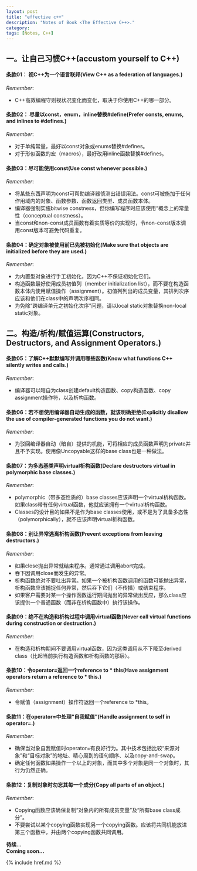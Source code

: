 ```yaml
---
layout: post
title: "effective c++"
description: "Notes of Book <The Effective C++>."
category: 
tags: [Notes, C++]
---
```


## 一。让自己习惯C++(accustom yourself to C++)

#### 条款01： 视C++为一个语言联邦(View C++ as a federation of languages.)

_Remember_:  

* C++高效编程守则视状况变化而变化，取决于你使用C++的哪一部分。 

#### 条款02： 尽量以const，enum，inline替换#define(Prefer consts, enums, and inlines to #defines.)

_Remember_:  

* 对于单纯常量，最好以const对象或enums替换#defines。
* 对于形似函数的宏（macros），最好改用inline函数替换#defines。

#### 条款03：尽可能使用const(Use const whenever possible.)

_Remember_:  

* 将某些东西声明为const可帮助编译器侦测出错误用法。const可被施加于任何作用域内的对象、函数参数、函数返回类型、成员函数本体。
* 编译器强制实施bitwise constness，但你编写程序时应该使用“概念上的常量性（conceptual constness）。
* 当const和non-const成员函数有着实质等价的实现时，令non-const版本调用const版本可避免代码重复。

#### 条款04：确定对象被使用前已先被初始化(Make sure that objects are initialized before they are used.)

_Remember_:  

* 为内置型对象进行手工初始化，因为C++不保证初始化它们。
* 构造函数最好使用成员初值列（member initialization list），而不要在构造函数本体内使用赋值操作（assignment）。初值列列出的成员变量，其排列次序应该和他们在class中的声明次序相同。
* 为免除“跨编译单元之初始化次序”问题，请以local static对象替换non-local static对象。


## 二。构造/析构/赋值运算(Constructors, Destructors, and Assignment Operators.)

#### 条款05：了解C++默默编写并调用哪些函数(Know what functions C++ silently writes and calls.)

_Remember_:  

* 编译器可以暗自为class创建default构造函数、copy构造函数、copy assignment操作符，以及析构函数。

#### 条款06：若不想使用编译器自动生成的函数，就该明确拒绝(Explicitly disallow the use of compiler-generated functions you do not want.)

_Remember_:  

* 为驳回编译器自动（暗自）提供的机能，可将相应的成员函数声明为private并且不予实现。使用像Uncopyable这样的base class也是一种做法。

#### 条款07：为多态基类声明virtual析构函数(Declare destructors virtual in polymorphic base classes.)

_Remember_:  

* polymorphic（带多态性质的）base classes应该声明一个virtual析构函数。如果class带有任何virtual函数，他就应该拥有一个virtual析构函数。
* Classes的设计目的如果不是作为base classes使用，或不是为了具备多态性（polymorphically），就不应该声明virtual析构函数。

#### 条款08：别让异常逃离析构函数(Prevent exceptions from leaving destructors.)

_Remember_:  

* 如果close抛出异常就结束程序。通常通过调用abort完成。
* 吞下因调用close而发生的异常。
* 析构函数绝对不要吐出异常。如果一个被析构函数调用的函数可能抛出异常，析构函数应该捕捉任何异常，然后吞下它们（不传播）或结束程序。
* 如果客户需要对某一个操作函数运行期间抛出的异常做出反应，那么class应该提供一个普通函数（而非在析构函数中）执行该操作。

#### 条款09：绝不在构造和析构过程中调用virtual函数(Never call virtual functions during construction or destruction.)

_Remember_:  

* 在构造和析构期间不要调用virtual函数，因为这类调用从不下降至derived class（比起当前执行构造函数和析构函数的那层）。

#### 条款10：令operator=返回一个reference to \* this(Have assignment operators return a reference to \* this.)

_Remember_:  

* 令赋值（assignment）操作符返回一个reference to *this。

#### 条款11：在operator=中处理“自我赋值”(Handle assignment to self in operator=.)

_Remember_:  

* 确保当对象自我赋值时operator=有良好行为。其中技术包括比较“来源对象”和“目标对象”的地址、精心周到的语句顺序、以及copy-and-swap。
* 确定任何函数如果操作一个以上的对象，而其中多个对象是同一个对象时，其行为仍然正确。

#### 条款12：复制对象时勿忘其每一个成分(Copy all parts of an object.)

_Remember_:  

* Copying函数应该确保复制“对象内的所有成员变量”及“所有base class成分”。
* 不要尝试以某个copying函数实现另一个copying函数。应该将共同机能放进第三个函数中，并由两个copying函数共同调用。


__待续...__  
__Coming soon...__

{% include href.md %}
